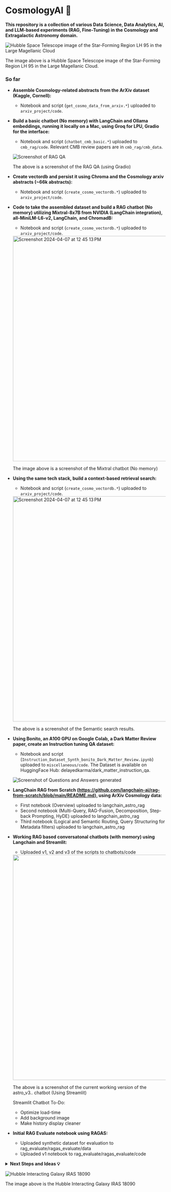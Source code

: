 # CosmologyAI 🌠

**This repository is a collection of various Data Science, Data Analytics, AI, and LLM-based experiments (RAG, Fine-Tuning) in the Cosmology and Extragalactic Astronomy domain.**

![Hubble Space Telescope image of the Star-Forming Region LH 95 in the Large Magellanic Cloud](https://github.com/panchambanerjee/CosmologyAI/assets/17071658/898bbfe5-d873-422f-8ca5-7bd4f3ff2b5c)

The image above is a Hubble Space Telescope image of the Star-Forming Region LH 95 in the Large Magellanic Cloud.

### So far

- **Assemble Cosmology-related abstracts from the ArXiv dataset (Kaggle, Cornell):**
  - Notebook and script (`get_cosmo_data_from_arxiv.*`) uploaded to `arxiv_project/code`.

- **Build a basic chatbot (No memory) with LangChain and Ollama embeddings, running it locally on a Mac, using Groq for LPU, Gradio for the interface:**
  - Notebook and script (`chatbot_cmb_basic.*`) uploaded to `cmb_rag/code`. Relevant CMB review papers are in `cmb_rag/cmb_data`.

  ![Screenshot of RAG QA](https://github.com/panchambanerjee/CosmologyAI/assets/17071658/1af04401-2d21-4cc4-a279-78e00c11566e)

  The above is a screenshot of the RAG QA (using Gradio)

- **Create vectordb and persist it using Chroma and the Cosmology arxiv abstracts (~66k abstracts):**
  - Notebook and script (`create_cosmo_vectordb.*`) uploaded to `arxiv_project/code`.

- **Code to take the assembled dataset and build a RAG chatbot (No memory) utilizing Mixtral-8x7B from NVIDIA (LangChain integration), all-MiniLM-L6-v2, LangChain, and ChromadB:**
  - Notebook and script (`create_cosmo_vectordb.*`) uploaded to `arxiv_project/code`.
 
  <img width="707" alt="Screenshot 2024-04-07 at 12 45 13 PM" src="https://github.com/panchambanerjee/CosmologyAI/assets/17071658/77e42b73-5a50-460c-8f04-3d56fefa3b67">

  The image above is a screenshot of the Mixtral chatbot (No memory)

- **Using the same tech stack, build a context-based retrieval search:**
  - Notebook and script (`create_cosmo_vectordb.*`) uploaded to `arxiv_project/code`.

  <img width="707" alt="Screenshot 2024-04-07 at 12 45 13 PM" src="https://github.com/panchambanerjee/CosmologyAI/assets/17071658/875520d0-aba8-4116-a620-933b9c8d9df4">

  The above is a screenshot of the Semantic search results.

- **Using Bonito, an A100 GPU on Google Colab, a Dark Matter Review paper, create an Instruction tuning QA dataset:**
  - Notebook and script (`Instruction_Dataset_Synth_bonito_Dark_Matter_Review.ipynb`) uploaded to `miscellaneous/code`. The Dataset is available on HuggingFace Hub: delayedkarma/dark_matter_instruction_qa.

  ![Screenshot of Questions and Answers generated](https://github.com/panchambanerjee/CosmologyAI/assets/17071658/a1a113e6-5a81-47c2-8577-6f7b7febf968)

- **LangChain RAG from Scratch (https://github.com/langchain-ai/rag-from-scratch/blob/main/README.md), using ArXiv Cosmology data:**
  - First notebook (Overview) uploaded to langchain_astro_rag
  - Second notebook (Multi-Query, RAG-Fusion, Decomposition, Step-back Prompting, HyDE) uploaded to langchain_astro_rag
  - Third notebook (Logical and Semantic Routing, Query Structuring for Metadata filters) uploaded to langchain_astro_rag
 
- **Working RAG based conversatonal chatbots (with memory) using Langchain and Streamlit:**
  - Uploaded v1, v2 and v3 of the scripts to chatbots/code

   <img width="707" src="https://github.com/panchambanerjee/CosmologyAI/assets/17071658/a87b86fa-7881-4bfb-af55-917bba11efe0">

  The above is a screenshot of the current working version of the astro_v3.. chatbot (Using Streamlit)

  Streamlit Chatbot To-Do:
  - Optimize load-time
  - Add background image
  - Make history display cleaner

- **Initial RAG Evaluate notebook using RAGAS:**
    - Uploaded synthetic dataset for evaluation to rag_evaluate/ragas_evaluate/data
    - Uploaded v1 notebook to rag_evaluate/ragas_evaluate/code



<details>
<summary><b>Next Steps and Ideas 💡</b></summary>
* Use Bonito, make instruction-tuned dataset to evaluate RAG application.
* Evaluate RAG application using RAGAS.
* Explore alternative ways to evaluate RAG application.
* Visualize RAG application.
* Explore fine-tuning an LLM using instruction-tuned dataset.
* Evaluate fine-tuned LLM vs pre-trained.
* Explore Advanced RAG (Reranking etc) using both LangChain and LlamaIndex.
* Explore context evaluation using TruLens.
* Explore different fine-tuning methods, perhaps DPO if we can build a Cosmology preference dataset.
* Try DSPy for RAG.
* Create a proper chatbot with memory.
* Get the paper text and build datasets with that.
* Build full applications (RAG, Fine-tuning) based on full paper texts.
* Build Knowledge Graph RAGs.
* Auto-detect formulae from papers, convert them to LaTeX, and verify the correctness.
* Agents.
* Use AssemblyAI (Or some other tool) to summarize lectures, specifically Cosmology lectures (Leonard Susskind etc): https://www.youtube.com/watch?v=P-medYaqVak&list=PLvh0vlLitZ7c8Avsn6gUaWX05uD5cedO-&ab_channel=Stanford
* Evaluate RAG for several different methods, Query decomposition, Step-back Prompting, RAG-Fusion etcetera

</details>


![Hubble Interacting Galaxy IRAS 18090](https://github.com/panchambanerjee/CosmologyAI/assets/17071658/051e789b-8989-4589-b5e0-46bafb086650)

The image above is the Hubble Interacting Galaxy IRAS 18090
